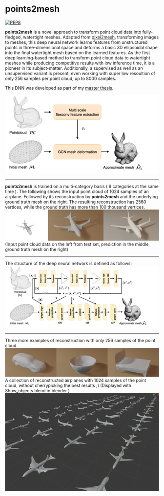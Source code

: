 # points2mesh
[![PEP8](https://img.shields.io/badge/code%20style-pep8-orange.svg)](https://www.python.org/dev/peps/pep-0008/)

__points2mesh__ is a novel approach to transform point cloud data into fully-fledged, watertight meshes. Adapted from [pixel2mesh](https://github.com/nywang16/Pixel2Mesh), transforming images to meshes, this deep neural network learns features from unstructured points in three-dimensional space and deforms a basic 3D ellipsoidal shape into the final watertight mesh based on the learned features.
As the first deep learning-based method to transform point cloud data to watertight meshes while producing competitive results with low inference time, it is a pioneer in its subject-matter. Additionally, a supervised as well as an unsupervised variant is present, even working with super low resoultion of only 256 samples per point cloud, up to 8000 samples.

This DNN was developed as part of my [master thesis](https://github.com/Hyde46/points2mesh/blob/master/thesis.pdf).

![General Structure](resources/general_structure.png)

--------------

__points2mesh__ is trained on a multi-category basis ( 8 categories at the same time ). 
The following shows the input point cloud of 1024 samples of an airplane. Followed by its reconstruction by __points2mesh__ and the underlying ground truth mesh on the right. The resulting reconstruction has 2560 vertices, while the ground truth has more than 100 thousand vertices.
![airplane_reconstruction](resources/recon_airplane_1024.jpg)
(Input point cloud data on the left from test set, prediction in the middle, ground truth mesh on the right)

--------------

The structure of the deep neural network is defined as follows:
![DNN structure](resources/c1.png)

--------------

Three more examples of reconstruction with only 256 samples of the point cloud.
![256 sample reconstruction](resources/recons.jpg)
A collection of reconstructed airplanes with 1024 samples of the point cloud, without cherrypicking the best results ;) (Displayed with Show_objects.blend in blender )
![More airplanes](resources/examples.png)
